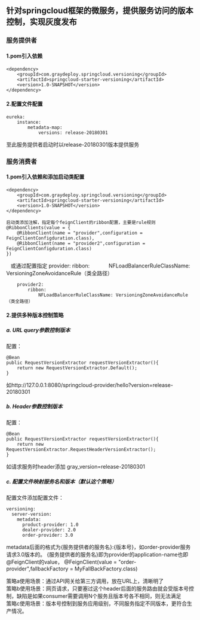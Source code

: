 ## 针对springcloud框架的微服务，提供服务访问的版本控制，实现灰度发布

### 服务提供者

#### 1.pom引入依赖

    <dependency>
        <groupId>com.graydeploy.springcloud.versioning</groupId>
        <artifactId>springcloud-starter-versioning</artifactId>
        <version>1.0-SNAPSHOT</version>
    </dependency>
    
#### 2.配置文件配置

    eureka:
        instance:
            metadata-map:
                versions: release-20180301
    
至此服务提供者启动时以release-20180301版本提供服务
    
### 服务消费者

#### 1.pom引入依赖和添加启动类配置

    <dependency>
        <groupId>com.graydeploy.springcloud.versioning</groupId>
        <artifactId>springcloud-starter-versioning</artifactId>
        <version>1.0-SNAPSHOT</version>
    </dependency>
    
    启动类添加注解，指定每个feignClient的ribbon配置，主要是rule规则
    @RibbonClients(value = {
        @RibbonClient(name = "provider",configuration = FeignClientConfigduration.class),
        @RibbonClient(name = "provider2",configuration = FeignClientConfigduration.class)
    })
    或通过配置指定
        provider: 
            ribbon: 
                NFLoadBalancerRuleClassName: VersioningZoneAvoidanceRule（类全路径）
                
        provider2: 
            ribbon: 
                NFLoadBalancerRuleClassName: VersioningZoneAvoidanceRule（类全路径）
                
#### 2.提供多种版本控制策略

##### a. URL query参数控制版本 
配置：

    @Bean
    public RequestVersionExtractor requestVersionExtractor(){
        return new RequestVersionExtractor.Default();
    }
    
如http://127.0.0.1:8080/springcloud-provider/hello?version=release-20180301
##### b. Header参数控制版本
配置：

    @Bean
    public RequestVersionExtractor requestVersionExtractor(){
        return new RequestVersionExtractor.RequestHeaderVersionExtractor();
    }
        
如请求服务时header添加 gray_version=release-20180301
            
##### c. 配置文件映射服务名和版本（默认这个策略）
配置文件添加配置文件：

    versioning:
      server-version:
        metadata:
          product-provider: 1.0
          dealer-provider: 2.0
          order-provider: 3.0
          
metadata后面的格式为{服务提供者的服务名}:{版本号}，如order-provider服务请求3.0版本的。
{服务提供者的服务名}即为provider的application-name也即@FeignClient的value，
@FeignClient(value = "order-provider",fallbackFactory = MyFallBackFactory.class)
                
策略a使用场景：通过API网关给第三方调用，放在URL上，清晰明了  
策略b使用场景：网页请求，只要塞过这个header后面的服务路由就会受版本号控制，缺陷是如果consumer需要调用N个服务且版本号各不相同，则无法满足  
策略c使用场景：版本号控制到服务应用级别，不同服务指定不同版本，更符合生产情况。
            

        
